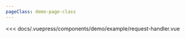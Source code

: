 ```yaml
---
pageClass: demo-page-class
---
```


<!-- markdownlint-disable MD033 MD041 -->
<client-only>
<demo-box codesandbox="https://codesandbox.io/s/zrkrk4np1p?module=%2Fsrc%2FApp.vue&view=preview">
<div slot="demo">

  <demo-example-request-handler />

</div>

<div slot="code">

<<< docs/.vuepress/components/demo/example/request-handler.vue

</div>

</demo-box>
</client-only>
